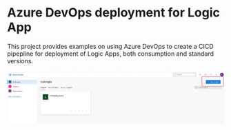 # Azure DevOps deployment for Logic App

This project provides examples on using Azure DevOps to create a CICD pipepline for deployment of Logic Apps, both consumption and standard versions. 



  ![Single instance, double implementation](./images/new-project.png)
